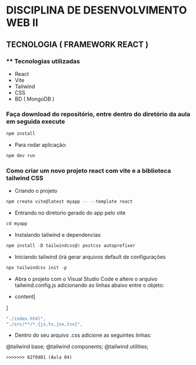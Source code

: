 # DISCIPLINA DE DESENVOLVIMENTO WEB II

## TECNOLOGIA ( FRAMEWORK REACT )

### ** Tecnologias utilizadas


* React
* Vite
* Tailwind
* CSS
* BD ( MongoDB )

### Faça download do repositório, entre dentro do diretório da aula em seguida execute

~~~javascript
npm install
~~~

* Para rodar aplicação:

~~~javascript
npm dev run
~~~

### Como criar um novo projeto react com vite e a biblioteca tailwind CSS

* Criando o projeto
~~~javascript
npm create vite@latest myapp -- --template react
~~~

* Entrando no diretorio gerado do app pelo vite
~~~javascript
cd myapp
~~~

* Instalando tailwind e dependencias
~~~javascript
npm install -D tailwindcss@3 postcss autoprefixer
~~~

* Iniciando tailwind (irá gerar arquivos default de configurações
~~~javascript
npx tailwindcss init -p
~~~

* Abra o projeto com o Visual Studio Code e altere o arquivo tailwind.config.js
adicionando as linhas abaixo entre o objeto:

* content[

]

~~~javascript
"./index.html",
"./src/**/*.{js,ts,jsx,tsx}",
~~~

* Dentro do seu arquivo .css adicione as seguintes linhas:

@tailwind base;
@tailwind components;
@tailwind utilities;
```
>>>>>>> 62f0d81 (Aula 04)
